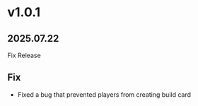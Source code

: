 # v1.0.1
## 2025.07.22
Fix Release

## Fix
- Fixed a bug that prevented players from creating build card
